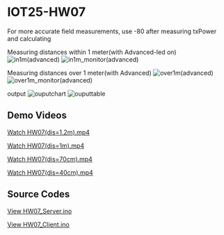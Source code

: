 # IOT25-HW07

For more accurate field measurements, use -80 after measuring txPower and calculating

Measuring distances within 1 meter(with Advanced-led on)
![in1m(advanced)](https://github.com/user-attachments/assets/cabe2508-cf5f-4ec4-99d7-e60c9e320dcb)
![in1m_monitor(advanced)](https://github.com/user-attachments/assets/ce7e1dc9-a581-4754-993b-63d7bb2f66eb)

Measuring distances over 1 meter(with Advanced)
![over1m(advanced)](https://github.com/user-attachments/assets/ea976689-e9ea-4983-9c99-cd5932bf6223)
![over1m_monitor(advanced)](https://github.com/user-attachments/assets/470c575b-be32-4678-bd4b-447e7c9d8631)

output
![ouputchart](https://github.com/user-attachments/assets/9464573c-a618-4670-8d6c-0d14a048cf4f)
![ouputtable](https://github.com/user-attachments/assets/17574f38-fae2-47bd-8044-849bb7d3205e)

## Demo Videos
[Watch HW07(dis=1.2m).mp4](HW07(dis=1.2m).mp4)

[Watch HW07(dis=1m).mp4](HW07(dis=1m).mp4)

[Watch HW07(dis=70cm).mp4](HW07(dis=70cm).mp4)

[Watch HW07(dis=40cm).mp4](HW07(dis=40cm).mp4)

## Source Codes
[View HW07_Server.ino](HW07_Server.ino)

[View HW07_Client.ino](HW07_Client.ino)
